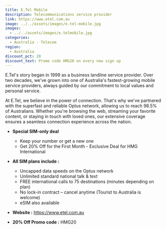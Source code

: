 ```yaml
---
title: E.Tel Mobile
description: Telecommunications service provider
link: https://www.etel.com.au
image: ../../assets/images/e.tel-mobile.jpg
images:
  - ../../assets/images/e.telmobile.jpg
categories:
  - Australia - Telecom
region:
  - Australia
discount_pct: 20
discount_text: Promo code HMG20 on every new sign up
---
```

E.Tel's story began in 1999 as a business landline service provider. Over two decades, we've grown into one of Australia's fastest-growing mobile service providers, always guided by our commitment to local values and personal service.

At E.Tel, we believe in the power of connection. That's why we've partnered with the superfast and reliable Optus network, allowing us to reach 98.5% of Australians. Whether you're browsing the web, streaming your favorite content, or staying in touch with loved ones, our extensive coverage ensures a seamless connection experience across the nation.

* **Special SIM-only deal**

  * Keep your number or get a new one
  * Get 20% Off for the First Month - Exclusive Deal for HMG International
* **All SIM plans include :**

  * Uncapped data speeds on the Optus network
  * Unlimited standard national talk & text
  * FREE international calls to 75 destinations (minutes depending on plan)
  * No lock-in contract – cancel anytime (Tourist to Australia is welcome)
  * eSIM also available
* **Website :** https://www.etel.com.au
* **20% Off Promo code :** HMG20
